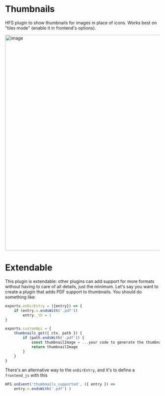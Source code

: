 # Thumbnails

HFS plugin to show thumbnails for images in place of icons. Works best on "tiles mode" (enable it in frontend's options).

<img width="700" alt="image" src="https://github.com/rejetto/thumbnails/assets/1367199/d74a8a24-a6f8-4460-93de-74d9d6bd413f">

# Extendable

This plugin is extendable: other plugins can add support for more formats without having to care of all details,
just the minimum.
Let's say you want to create a plugin that adds PDF support to thumbnails. You should do something like:
```js
exports.onDirEntry = ({entry}) => {
    if (entry.n.endsWith('.pdf'))
        entry._th = 1
}

exports.customApi = {
    thumbnails_get({ ctx, path }) {
        if (path.endsWith('.pdf')) {
            const thumbnailImage = ...your code to generate the thumbnail
            return thumbnailImage
        }
    }
}
```

There's an alternative way to the `onDirEntry`, and it's to define a `frontend_js` with this 
```js
HFS.onEvent('thumbnails_supported', ({ entry }) =>
    entry.n.endsWith('.pdf') )
``` 
